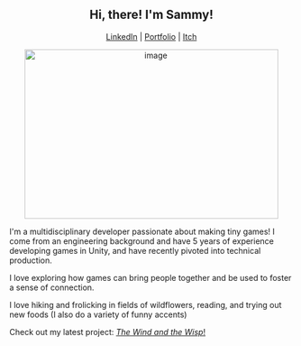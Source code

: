 <h2 align="center">Hi, there! I'm Sammy!</h2>

<div align="center">
  
[LinkedIn](https://www.linkedin.com/in/sammy-chuang-30bb74169/) | [Portfolio](https://www.penguinco.co/) | [Itch](https://penguincoco.itch.io/)
</div>

<p align="center">
  <img width="450" height="300" alt="image" src="https://github.com/user-attachments/assets/b6cfceb5-cae5-48a9-a7e0-e0fca341c546" />
</p>

I'm a multidisciplinary developer passionate about making tiny games! 
I come from an engineering background and have 5 years of experience developing games in Unity, and have recently pivoted into technical production.

I love exploring how games can bring people together and be used to foster a sense of connection. 

I love hiking and frolicking in fields of wildflowers, reading, and trying out new foods (I also do a variety of funny accents)

Check out my latest project: [_The Wind and the Wisp_!](https://store.steampowered.com/app/3729770/The_Wind_and_the_Wisp/)

<!--
**penguincoco/penguincoco** is a ✨ _special_ ✨ repository because its `README.md` (this file) appears on your GitHub profile.

Here are some ideas to get you started:

- 🔭 I’m currently working on ...
- 🌱 I’m currently learning ...
- 👯 I’m looking to collaborate on ...
- 🤔 I’m looking for help with ...
- 💬 Ask me about ...
- 📫 How to reach me: ...
- 😄 Pronouns: ...
- ⚡ Fun fact: ...
-->
